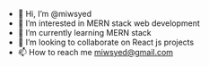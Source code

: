 - 👋 Hi, I’m @miwsyed
- 👀 I’m interested in MERN stack web development
- 🌱 I’m currently learning MERN stack
- 💞️ I’m looking to collaborate on React js projects
- 📫 How to reach me miwsyed@gmail.com

<!---
miwsyed/miwsyed is a ✨ special ✨ repository because its `README.md` (this file) appears on your GitHub profile.
You can click the Preview link to take a look at your changes.
--->

